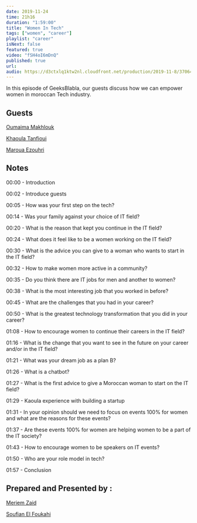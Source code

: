 ```yaml
---
date: 2019-11-24
time: 21h16
duration: "1:59:00"
title: "Women In Tech"
tags: ["women", "career"]
playlist: "career"
isNext: false
featured: true
video: "fSH4oI6mDnQ"
published: true
url:
audio: https://d3ctxlq1ktw2nl.cloudfront.net/production/2019-11-8/37064067-48000-2-7061c427555f3.m4a
---
```


In this episode of GeeksBlabla, our guests discuss how we can empower women in moroccan Tech industry.

## Guests

[Oumaima Makhlouk](https://www.facebook.com/oumi.makhlouk/)

[Khaoula Tanfioui](https://www.linkedin.com/in/khaoula-tanfioui-9b15a310a/)

[Maroua Ezouhri](https://www.linkedin.com/in/maroua-ezouhri-381174a7/)

## Notes

00:00 - Introduction

00:02 - Introduce guests

00:05 - How was your first step on the tech?

00:14 - Was your family against your choice of IT field?

00:20 - What is the reason that kept you continue in the IT field?

00:24 - What does it feel like to be a women working on the IT field?

00:30 - What is the advice you can give to a woman who wants to start in the IT field?

00:32 - How to make women more active in a community?

00:35 - Do you think there are IT jobs for men and another to women?

00:38 - What is the most interesting job that you worked in before?

00:45 - What are the challenges that you had in your career?

00:50 - What is the greatest technology transformation that you did in your career?

01:08 - How to encourage women to continue their careers in the IT field?

01:16 - What is the change that you want to see in the future on your career and/or in the IT field?

01:21 - What was your dream job as a plan B?

01:26 - What is a chatbot?

01:27 - What is the first advice to give a Moroccan woman to start on the IT field?

01:29 - Kaoula experience with building a startup

01:31 - In your opinion should we need to focus on events 100% for women and what are the reasons for these events?

01:37 - Are these events 100% for women are helping women to be a part of the IT society?

01:43 - How to encourage women to be speakers on IT events?

01:50 - Who are your role model in tech?

01:57 - Conclusion

## Prepared and Presented by :

[Meriem Zaid](https://www.facebook.com/MeriemZaid/)

[Soufian El Foukahi](https://twitter.com/souffanda/)
